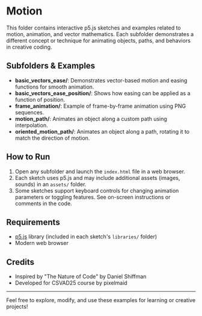 # Motion

This folder contains interactive p5.js sketches and examples related to motion, animation, and vector mathematics. Each subfolder demonstrates a different concept or technique for animating objects, paths, and behaviors in creative coding.

## Subfolders & Examples

- **basic_vectors_ease/**: Demonstrates vector-based motion and easing functions for smooth animation.
- **basic_vectors_ease_position/**: Shows how easing can be applied as a function of position.
- **frame_animation/**: Example of frame-by-frame animation using PNG sequences.
- **motion_path/**: Animates an object along a custom path using interpolation.
- **oriented_motion_path/**: Animates an object along a path, rotating it to match the direction of motion.

## How to Run

1. Open any subfolder and launch the `index.html` file in a web browser.
2. Each sketch uses p5.js and may include additional assets (images, sounds) in an `assets/` folder.
3. Some sketches support keyboard controls for changing animation parameters or toggling features. See on-screen instructions or comments in the code.

## Requirements

- [p5.js](https://p5js.org/) library (included in each sketch's `libraries/` folder)
- Modern web browser

## Credits

- Inspired by "The Nature of Code" by Daniel Shiffman
- Developed for CSVAD25 course by pixelmaid

---
Feel free to explore, modify, and use these examples for learning or creative projects!
